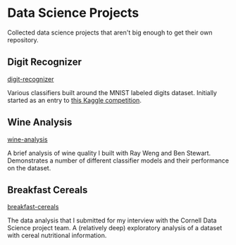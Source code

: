 # Data Science Projects

Collected data science projects that aren't big enough to get their own
repository.

## Digit Recognizer

[digit-recognizer](digit-recognizer)

Various classifiers built around the MNIST labeled digits dataset. Initially
started as an entry to [this Kaggle
competition](https://www.kaggle.com/c/digit-recognizer).

## Wine Analysis

[wine-analysis](wine-analysis)

A brief analysis of wine quality I built with Ray Weng and Ben Stewart.
Demonstrates a number of different classifier models and their performance on
the dataset.

## Breakfast Cereals

[breakfast-cereals](breakfast-cereals)

The data analysis that I submitted for my interview with the Cornell Data
Science project team. A (relatively deep) exploratory analysis of a dataset with
cereal nutritional information.
